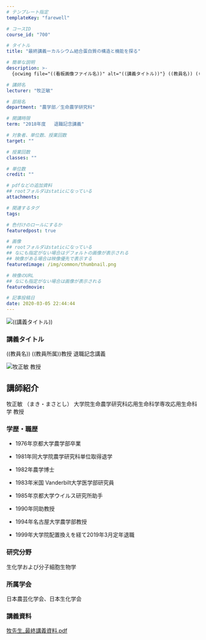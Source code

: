 ```yaml
---
# テンプレート指定
templateKey: "farewell"

# コースID
course_id: "700"

# タイトル
title: "最終講義ーカルシウム結合蛋白質の構造と機能を探る"

# 簡単な説明
description: >-
  {ocwimg file="((看板画像ファイル名))" alt="((講義タイトル))"} ((教員名)) ((教員所属))教授 退職記念講義...

# 講師名
lecturer: "牧正敏"

# 部局名
department: "農学部／生命農学研究科"

# 開講時限
term: "2018年度	退職記念講義"

# 対象者、単位数、授業回数
target: ""

# 授業回数
classes: ""

# 単位数
credit: ""

# pdfなどの追加資料
## rootフォルダはstaticになっている
attachments: 

# 関連するタグ
tags:

# 色付けのロールにするか
featuredpost: true

# 画像
## rootフォルダはstaticになっている
## なにも指定がない場合はデフォルトの画像が表示される
## 映像がある場合は映像優先で表示する
featuredimage: /img/common/thumbnail.png

# 映像のURL
## なにも指定がない場合は画像が表示される
featuredmovie: 

# 記事投稿日
date: 2020-03-05 22:44:44
---
```


![((講義タイトル))](/files/700/((看板画像ファイル名))) 

### 講義タイトル


((教員名)) ((教員所属))教授 退職記念講義



![牧正敏 教授](/files/700/maki.jpg) 


## 講師紹介

牧正敏 （まき・まさとし） 大学院生命農学研究科応用生命科学専攻応用生命科学 教授


### 学歴・職歴


* 1976年京都大学農学部卒業

* 1981年同大学院農学研究科単位取得退学

* 1982年農学博士

* 1983年米国 Vanderbilt大学医学部研究員

* 1985年京都大学ウイルス研究所助手

* 1990年同助教授

* 1994年名古屋大学農学部教授

* 1999年大学院配置換えを経て2019年3月定年退職


### 研究分野

生化学および分子細胞生物学


### 所属学会

日本農芸化学会、日本生化学会


### 講義資料


[牧先生_最終講義資料.pdf](/files/700/maki_final_book.pdf) 
